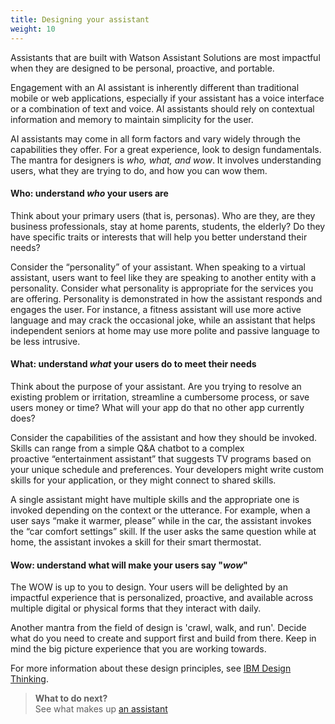 ```yaml
---
title: Designing your assistant
weight: 10
---
```

Assistants that are built with Watson Assistant Solutions are most impactful when they are designed to be personal, proactive, and portable.

Engagement with an AI assistant is inherently different than traditional mobile or web applications, especially if your assistant has a voice interface or a combination of text and voice. AI assistants should rely on contextual information and memory to maintain simplicity for the user.

AI assistants may come in all form factors and vary widely through the capabilities they offer. For a great experience, look to design fundamentals. The mantra for designers is _who, what, and wow_.  It involves understanding users, what they are trying to do, and how you can wow them.

#### Who: understand _who_ your users are
Think about your primary users (that is, personas). Who are they, are they business professionals, stay at home parents, students, the elderly? Do they have specific traits or interests that will help you better understand their needs?

Consider the “personality” of your assistant.  When speaking to a virtual assistant, users want to feel like they are speaking to another entity with a personality. Consider what personality is appropriate for the services you are offering. Personality is demonstrated in how the assistant responds and engages the user. For instance, a fitness assistant will use more active language and may crack the occasional joke, while an assistant that helps independent seniors at home may use more polite and passive language to be less intrusive.

#### What: understand _what_ your users do to meet their needs
Think about the purpose of your assistant. Are you trying to resolve an existing problem or irritation, streamline a cumbersome process, or save users money or time? What will your app do that no other app currently does?

Consider the capabilities of the assistant and how they should be invoked. Skills can range from a simple Q&A chatbot to a complex proactive “entertainment assistant” that suggests TV programs based on your unique schedule and preferences. Your developers might write custom skills for your application, or they might connect to shared skills.

A single assistant might have multiple skills and the appropriate one is invoked depending on the context or the utterance. For example, when a user says “make it warmer, please”  while in the car, the assistant invokes the  “car comfort settings” skill. If the user asks the same question while at home, the assistant invokes a skill for their smart thermostat.

#### Wow: understand what will make your users say "_wow_"
The WOW is up to you to design. Your users will be delighted by an impactful experience that is personalized, proactive, and available across multiple digital or physical forms that they interact with daily.

Another mantra from the field of design is 'crawl, walk, and run'.  Decide what do you need to create and support first and build from there. Keep in mind the big picture experience that you are working towards.

For more information about these design principles, see [IBM Design Thinking](https://www.ibm.com/design/thinking/).

> **What to do next?** <br/>
See what makes up [an assistant]({{site.baseurl}}/understand-service/overview)
